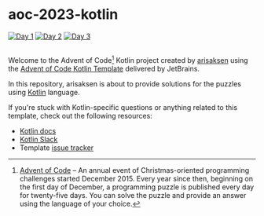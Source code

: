 # aoc-2023-kotlin

[![Day 1](https://img.shields.io/badge/Day--1-solved-green)](https://adventofcode.com/2023/day/1)
[![Day 2](https://img.shields.io/badge/Day--2-solved-green)](https://adventofcode.com/2023/day/2)
[![Day 3](https://img.shields.io/badge/Day--3-solved-green)](https://adventofcode.com/2023/day/3)

##

Welcome to the Advent of Code[^aoc] Kotlin project created by [arisaksen][github] using the [Advent of Code Kotlin Template][template] delivered by JetBrains.

In this repository, arisaksen is about to provide solutions for the puzzles using [Kotlin][kotlin] language.

If you're stuck with Kotlin-specific questions or anything related to this template, check out the following resources:

- [Kotlin docs][docs]
- [Kotlin Slack][slack]
- Template [issue tracker][issues]


[^aoc]:
    [Advent of Code][aoc] – An annual event of Christmas-oriented programming challenges started December 2015.
    Every year since then, beginning on the first day of December, a programming puzzle is published every day for twenty-five days.
    You can solve the puzzle and provide an answer using the language of your choice.

[aoc]: https://adventofcode.com
[docs]: https://kotlinlang.org/docs/home.html
[github]: https://github.com/arisaksen
[issues]: https://github.com/kotlin-hands-on/advent-of-code-kotlin-template/issues
[kotlin]: https://kotlinlang.org
[slack]: https://surveys.jetbrains.com/s3/kotlin-slack-sign-up
[template]: https://github.com/kotlin-hands-on/advent-of-code-kotlin-template
